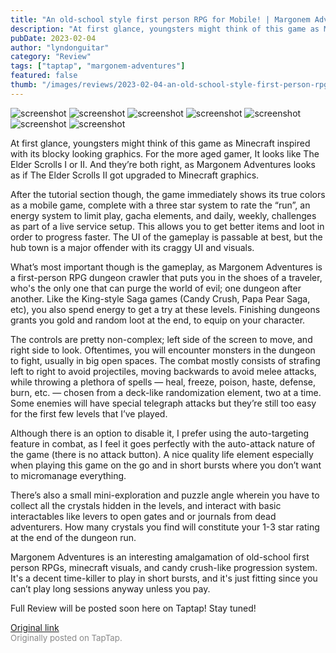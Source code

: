 ```yaml
---
title: "An old-school style first person RPG for Mobile! | Margonem Adventures - First Impressions"
description: "At first glance, youngsters might think of this game as Minecraft inspired with its blocky looking graphics. For the more aged gamer, It looks like The Elder Scrolls I or II. And they’re both right, as Margonem Adventures looks as if The Elder Scrolls II got upgraded to Minecraft graphics."
pubDate: 2023-02-04
author: "lyndonguitar"
category: "Review"
tags: ["taptap", "margonem-adventures"]
featured: false
thumb: "/images/reviews/2023-02-04-an-old-school-style-first-person-rpg-for-mobile--margonem-adventures---first-impressions-0.avif"
---
```


<div class="gallery">
  <img src="/images/reviews/2023-02-04-an-old-school-style-first-person-rpg-for-mobile--margonem-adventures---first-impressions-0.avif" alt="screenshot" />
  <img src="/images/reviews/2023-02-04-an-old-school-style-first-person-rpg-for-mobile--margonem-adventures---first-impressions-1.avif" alt="screenshot" />
  <img src="/images/reviews/2023-02-04-an-old-school-style-first-person-rpg-for-mobile--margonem-adventures---first-impressions-2.avif" alt="screenshot" />
  <img src="/images/reviews/2023-02-04-an-old-school-style-first-person-rpg-for-mobile--margonem-adventures---first-impressions-3.avif" alt="screenshot" />
  <img src="/images/reviews/2023-02-04-an-old-school-style-first-person-rpg-for-mobile--margonem-adventures---first-impressions-4.avif" alt="screenshot" />
  <img src="/images/reviews/2023-02-04-an-old-school-style-first-person-rpg-for-mobile--margonem-adventures---first-impressions-5.avif" alt="screenshot" />
  <img src="/images/reviews/2023-02-04-an-old-school-style-first-person-rpg-for-mobile--margonem-adventures---first-impressions-6.avif" alt="screenshot" />
</div>

At first glance, youngsters might think of this game as Minecraft inspired with its blocky looking graphics. For the more aged gamer, It looks like The Elder Scrolls I or II. And they’re both right, as Margonem Adventures looks as if The Elder Scrolls II got upgraded to Minecraft graphics.

After the tutorial section though, the game immediately shows its true colors as a mobile game, complete with a three star system to rate the “run”, an energy system to limit play, gacha elements, and daily, weekly, challenges as part of a live service setup. This allows you to get better items and loot in order to progress faster. The UI of the gameplay is passable at best, but the hub town is a major offender with its craggy UI and visuals.

What’s most important though is the gameplay, as Margonem Adventures is a first-person RPG dungeon crawler that puts you in the shoes of a traveler, who's the only one that can purge the world of evil; one dungeon after another. Like the King-style Saga games (Candy Crush, Papa Pear Saga, etc), you also spend energy to get a try at these levels. Finishing dungeons grants you gold and random loot at the end, to equip on your character.

The controls are pretty non-complex; left side of the screen to move, and right side to look. Oftentimes, you will encounter monsters in the dungeon to fight, usually in big open spaces. The combat mostly consists of strafing left to right to avoid projectiles, moving backwards to avoid melee attacks, while throwing a plethora of spells — heal, freeze, poison, haste, defense, burn, etc. — chosen from a deck-like randomization element, two at a time. Some enemies will have special telegraph attacks but they’re still too easy for the first few levels that I’ve played.

Although there is an option to disable it, I prefer using the auto-targeting feature in combat, as I feel it goes perfectly with the auto-attack nature of the game (there is no attack button). A nice quality life element especially when playing this game on the go and in short bursts where you don’t want to micromanage everything.

There’s also a small mini-exploration and puzzle angle wherein you have to collect all the crystals hidden in the levels, and interact with basic interactables like levers to open gates and or journals from dead adventurers. How many crystals you find will constitute your 1-3 star rating at the end of the dungeon run.

Margonem Adventures is an interesting amalgamation of old-school first person RPGs, minecraft visuals, and candy crush-like progression system. It's a decent time-killer to play in short bursts, and it's just fitting since you can’t play long sessions anyway unless you pay.

Full Review will be posted soon here on Taptap! Stay tuned!

[Original link](https://www.taptap.io/post/4436302)<br><span style="font-size: 0.95em; color: #888;">Originally posted on TapTap.</span>
